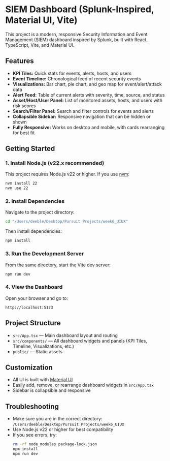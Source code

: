 # SIEM Dashboard (Splunk-Inspired, Material UI, Vite)

This project is a modern, responsive Security Information and Event Management (SIEM) dashboard inspired by Splunk, built with React, TypeScript, Vite, and Material UI.

## Features
- **KPI Tiles:** Quick stats for events, alerts, hosts, and users
- **Event Timeline:** Chronological feed of recent security events
- **Visualizations:** Bar chart, pie chart, and geo map for event/alert/attack data
- **Alert Feed:** Table of current alerts with severity, time, source, and status
- **Asset/Host/User Panel:** List of monitored assets, hosts, and users with risk scores
- **Search/Filter Panel:** Search and filter controls for events and alerts
- **Collapsible Sidebar:** Responsive navigation that can be hidden or shown
- **Fully Responsive:** Works on desktop and mobile, with cards rearranging for best fit

## Getting Started

### 1. **Install Node.js (v22.x recommended)**
This project requires Node.js v22 or higher. If you use [nvm](https://github.com/nvm-sh/nvm):
```bash
nvm install 22
nvm use 22
```

### 2. **Install Dependencies**
Navigate to the project directory:
```bash
cd "/Users/deeble/Desktop/Pursuit Projects/week6_UIUX"
```
Then install dependencies:
```bash
npm install
```

### 3. **Run the Development Server**
From the same directory, start the Vite dev server:
```bash
npm run dev
```

### 4. **View the Dashboard**
Open your browser and go to:
```
http://localhost:5173
```

## Project Structure
- `src/App.tsx` — Main dashboard layout and routing
- `src/components/` — All dashboard widgets and panels (KPI Tiles, Timeline, Visualizations, etc.)
- `public/` — Static assets

## Customization
- All UI is built with [Material UI](https://mui.com/)
- Easily add, remove, or rearrange dashboard widgets in `src/App.tsx`
- Sidebar is collapsible and responsive

## Troubleshooting
- Make sure you are in the correct directory: `/Users/deeble/Desktop/Pursuit Projects/week6_UIUX`
- Use Node.js v22 or higher for best compatibility
- If you see errors, try:
  ```bash
  rm -rf node_modules package-lock.json
  npm install
  npm run dev
  ```


